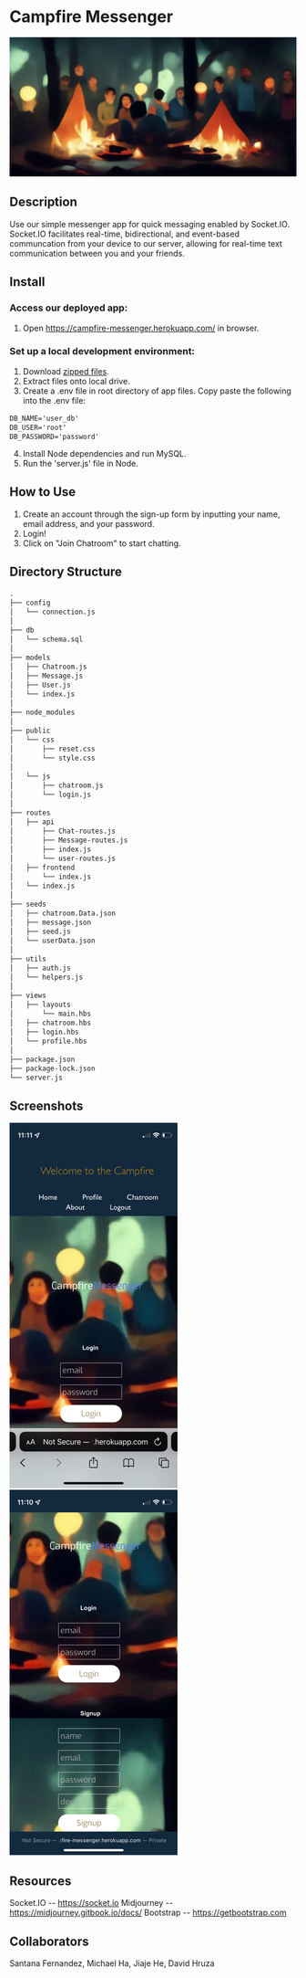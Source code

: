 # Campfire Messenger

![welcome image](/public/img/1.png)

## Description
Use our simple messenger app for quick messaging enabled by Socket.IO.  Socket.IO facilitates real-time, bidirectional, and event-based communcation from your device to our server, allowing for real-time text communication between you and your friends.

## Install
### Access our deployed app:
1.  Open https://campfire-messenger.herokuapp.com/ in browser.

### Set up a local development environment:
1.  Download [zipped files](https://github.com/dhruza88/Project2-SMS-messenger/archive/refs/heads/dev.zip).
2.  Extract files onto local drive.
3.  Create a .env file in root directory of app files.  Copy paste the following into the .env file:
```
DB_NAME='user_db'
DB_USER='root'
DB_PASSWORD='password'
```
4.  Install Node dependencies and run MySQL.
5.  Run the 'server.js' file in Node.

## How to Use
1.  Create an account through the sign-up form by inputting your name, email address, and your password.
2.  Login!
3.  Click on "Join Chatroom" to start chatting.

## Directory Structure
```
.
├── config
│   └── connection.js
│
├── db
│   └── schema.sql
│
├── models
│   ├── Chatroom.js
│   ├── Message.js
│   ├── User.js
│   └── index.js
│  
├── node_modules
│ 
├── public
│   └── css
│       ├── reset.css
│       └── style.css
│
│   └── js
│       ├── chatroom.js
│       └── login.js
│
├── routes
│   ├── api
│       ├── Chat-routes.js
│       ├── Message-routes.js
│       ├── index.js
│       └── user-routes.js
│   ├── frontend
│       └── index.js
│   └── index.js
│
├── seeds
│   ├── chatroom.Data.json
│   ├── message.json
│   ├── seed.js
│   └── userData.json
│
├── utils
│   ├── auth.js
│   └── helpers.js
│
├── views
│   ├── layouts
│       └── main.hbs
│   ├── chatroom.hbs
│   ├── login.hbs
│   └── profile.hbs
│ 
├── package.json
├── package-lock.json
└── server.js
```

## Screenshots
![welcome image](/public/img/3.png)
![welcome image](/public/img/4.png)



## Resources
Socket.IO -- https://socket.io
Midjourney -- https://midjourney.gitbook.io/docs/
Bootstrap -- https://getbootstrap.com

## Collaborators
Santana Fernandez, Michael Ha, Jiaje He, David Hruza
